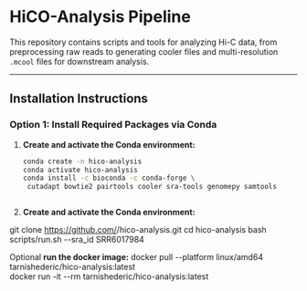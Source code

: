 # HiCO-Analysis Pipeline

This repository contains scripts and tools for analyzing Hi-C data, from preprocessing raw reads to generating cooler files and multi-resolution `.mcool` files for downstream analysis.

---

## Installation Instructions

### **Option 1: Install Required Packages via Conda**

1. **Create and activate the Conda environment:**
   ```bash
   conda create -n hico-analysis
   conda activate hico-analysis
   conda install -c bioconda -c conda-forge \
    cutadapt bowtie2 pairtools cooler sra-tools genomepy samtools



2. **Create and activate the Conda environment:**

git clone https://github.com/<your-repo>/hico-analysis.git
cd hico-analysis
bash scripts/run.sh --sra_id SRR6017984


Optional **run the docker image:**
docker pull --platform linux/amd64 tarnishederic/hico-analysis:latest           
docker run -it --rm tarnishederic/hico-analysis:latest
